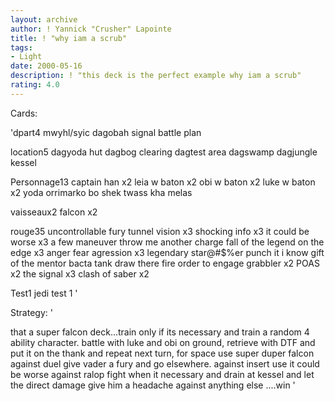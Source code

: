 ```yaml
---
layout: archive
author: ! Yannick "Crusher" Lapointe
title: ! "why iam a scrub"
tags:
- Light
date: 2000-05-16
description: ! "this deck is the perfect example why iam a scrub"
rating: 4.0
---
```

Cards: 

'dpart4
mwyhl/syic
dagobah
signal
battle plan

location5
dagyoda hut
dagbog clearing
dagtest area
dagswamp
dagjungle
kessel

Personnage13
captain han x2
leia w baton x2
obi w baton x2
luke w baton x2
yoda
orrimarko
bo shek
twass kha
melas

vaisseaux2
falcon x2

rouge35
uncontrollable fury
tunnel vision x3
shocking info x3
it could be worse x3
a few maneuver
throw me another charge
fall of the legend
on the edge x3
anger fear agression x3
legendary star@#$%er
punch it
i know
gift of the mentor
bacta tank
draw there fire
order to engage
grabbler x2
POAS x2
the signal x3
clash of saber x2

Test1
jedi test 1 '

Strategy: '

that a super falcon deck...train only if its necessary and train a random 4 ability character.
battle with luke and obi on ground, retrieve with DTF and put it on the thank and repeat next turn, for space use super duper falcon
against duel give vader a fury and go elsewhere.
against insert use it could be worse
against ralop fight when it necessary and drain at kessel and let the direct damage give him a headache
against anything else ....win '